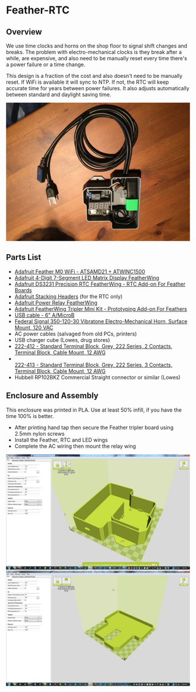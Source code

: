 # Feather-RTC
## Overview
We use time clocks and horns on the shop floor to signal shift changes and breaks. The problem with electro-mechanical clocks is they break after a while, are expensive, and also need to be manually reset every time there's a power failure or a time change. 

This design is a fraction of the cost and also doesn't need to be manually reset. If WiFi is available it will sync to NTP. If not, the RTC will keep accurate time for years between power failures. It also adjusts automatically between standard and daylight saving time.

![alt text](images/IMG_3923.JPG "Final build")

## Parts List
  * [Adafruit Feather M0 WiFi - ATSAMD21 + ATWINC1500](https://www.adafruit.com/product/3010)
  * [Adafruit 4-Digit 7-Segment LED Matrix Display FeatherWing](https://www.adafruit.com/product/3088)
  * [Adafruit DS3231 Precision RTC FeatherWing - RTC Add-on For Feather Boards](https://www.adafruit.com/product/3028)
  * [Adafruit Stacking Headers](https://www.adafruit.com/product/2830) (for the RTC only)
  * [Adafruit Power Relay FeatherWing](https://www.adafruit.com/product/3191)
  * [Adafruit FeatherWing Tripler Mini Kit - Prototyping Add-on For Feathers](https://www.adafruit.com/product/3417)
  * [USB cable - 6" A/MicroB](https://www.adafruit.com/product/898)
  * [Federal Signal 350-120-30 Vibratone Electro-Mechanical Horn, Surface Mount, 120 VAC](https://smile.amazon.com/gp/product/B003OU4HRA/ref=oh_aui_detailpage_o01_s00?ie=UTF8&psc=1)
  * AC power cables (salvaged from old PCs, printers)
  * USB charger cube (Lowes, drug stores)
  * [222-412 -  Standard Terminal Block, Grey, 222 Series, 2 Contacts, Terminal Block, Cable Mount, 12 AWG](https://www.newark.com/wago/222-412/terminal-block-pluggable-2-position/dp/45M7284?MER=bn_browse_1TP_MostPopular_1)
  * [	
222-413 -  Standard Terminal Block, Grey, 222 Series, 3 Contacts, Terminal Block, Cable Mount, 12 AWG ](https://www.newark.com/wago/222-413/terminal-block-pluggable-3-position/dp/28K2061?MER=bn_browse_1TP_MostPopular_1)
  * Hubbell RP102BKZ Commercial Straight connector or similar (Lowes)
    
## Enclosure and Assembly
This enclosure was printed in PLA. Use at least 50% infill, if you have the time 100% is better. 
  * After printing hand tap then secure the Feather tripler board using 2.5mm nylon screws
  * Install the Feather, RTC and LED wings
  * Complete the AC wiring then mount the relay wing

![alt text](images/ScreenShot006.jpg "Enclosure bottom")
![alt text](images/ScreenShot001.jpg "Enclosure top")
